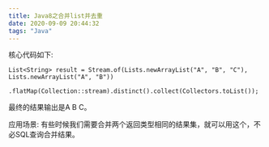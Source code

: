 ```yaml
---
title: Java8之合并list并去重
date: 2020-09-09 20:44:32
tags: "Java"
---
```


核心代码如下:
```
List<String> result = Stream.of(Lists.newArrayList("A", "B", "C"), Lists.newArrayList("A", "B"))
  .flatMap(Collection::stream).distinct().collect(Collectors.toList());

```

最终的结果输出是A B C。

应用场景:
有些时候我们需要合并两个返回类型相同的结果集，就可以用这个，不必SQL查询合并结果。